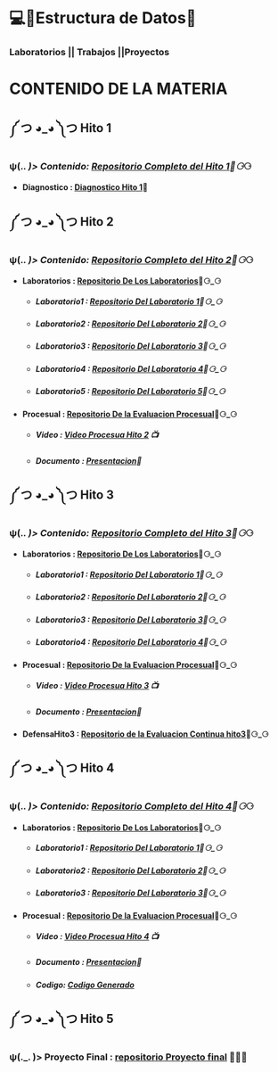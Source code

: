 # 💻👾Estructura de Datos👾
### Laboratorios || Trabajos ||Proyectos 
# CONTENIDO DE LA MATERIA 
## ༼ つ ◕_◕ ༽つ Hito 1
###  ψ(._. )> Contenido: [Repositorio Completo del Hito 1](https://github.com/LuisAlvarezMedina2/Estructura-De-Datos/tree/main/HITO%201)📁⚆_⚆
- #### Diagnostico : [Diagnostico Hito 1](https://github.com/LuisAlvarezMedina2/Estructura-De-Datos/blob/main/HITO%201/DIAGNOSTICO%20HITO%201.txt)📄
## ༼ つ ◕_◕ ༽つ Hito 2
###  ψ(._. )> Contenido: [Repositorio Completo del Hito 2](https://github.com/LuisAlvarezMedina2/Estructura-De-Datos/tree/main/HITO%202)📁⚆_⚆
- #### Laboratorios : [Repositorio De Los Laboratorios](https://github.com/LuisAlvarezMedina2/Estructura-De-Datos/tree/main/HITO%202/Laboratorio)📁⚆_⚆
  - ##### Laboratorio1 : [Repositorio Del Laboratorio 1](https://github.com/LuisAlvarezMedina2/Estructura-De-Datos/tree/main/HITO%202/Laboratorio/Laboratorio1)📁⚆_⚆
  - ##### Laboratorio2 : [Repositorio Del Laboratorio 2](https://github.com/LuisAlvarezMedina2/Estructura-De-Datos/tree/main/HITO%202/Laboratorio/Laboratorio2)📁⚆_⚆
  - ##### Laboratorio3 : [Repositorio Del Laboratorio 3](https://github.com/LuisAlvarezMedina2/Estructura-De-Datos/tree/main/HITO%202/Laboratorio/Laboratorio3)📁⚆_⚆
  - ##### Laboratorio4 : [Repositorio Del Laboratorio 4](https://github.com/LuisAlvarezMedina2/Estructura-De-Datos/tree/main/HITO%202/Laboratorio/Laboratorio4)📁⚆_⚆
  - ##### Laboratorio5 : [Repositorio Del Laboratorio 5](https://github.com/LuisAlvarezMedina2/Estructura-De-Datos/tree/main/HITO%202/Laboratorio/Laboratorio5)📁⚆_⚆
- #### Procesual : [Repositorio De la Evaluacion Procesual](https://github.com/LuisAlvarezMedina2/Estructura-De-Datos/tree/main/HITO%202/Procesual)📁⚆_⚆
  - ##### Video : [Video Procesua Hito 2](https://github.com/LuisAlvarezMedina2/Estructura-De-Datos/blob/main/HITO%202/Procesual/VideoProcesual.txt) 📺
  - ##### Documento : [Presentacion](https://github.com/LuisAlvarezMedina2/Estructura-De-Datos/blob/main/HITO%202/Procesual/Procesual%20hito2.pdf)📄
## ༼ つ ◕_◕ ༽つ Hito 3
###  ψ(._. )> Contenido: [Repositorio Completo del Hito 3](https://github.com/LuisAlvarezMedina2/Estructura-De-Datos/tree/main/Hito3)📁⚆_⚆
- #### Laboratorios : [Repositorio De Los Laboratorios](https://github.com/LuisAlvarezMedina2/Estructura-De-Datos/tree/main/Hito3/Laboratorios)📁⚆_⚆
  - ##### Laboratorio1 : [Repositorio Del Laboratorio 1](https://github.com/LuisAlvarezMedina2/Estructura-De-Datos/tree/main/Hito3/Laboratorios/Lab1)📁⚆_⚆
  - ##### Laboratorio2 : [Repositorio Del Laboratorio 2](https://github.com/LuisAlvarezMedina2/Estructura-De-Datos/tree/main/Hito3/Laboratorios/Lab2)📁⚆_⚆
  - ##### Laboratorio3 : [Repositorio Del Laboratorio 3](https://github.com/LuisAlvarezMedina2/Estructura-De-Datos/tree/main/Hito3/Laboratorios/Lab3)📁⚆_⚆
  - ##### Laboratorio4 : [Repositorio Del Laboratorio 4](https://github.com/LuisAlvarezMedina2/Estructura-De-Datos/tree/main/Hito3/Laboratorios/Lab4)📁⚆_⚆
- #### Procesual : [Repositorio De la Evaluacion Procesual](https://github.com/LuisAlvarezMedina2/Estructura-De-Datos/tree/main/Hito3/Procesual)📁⚆_⚆
  - ##### Video : [Video Procesua Hito 3](https://github.com/LuisAlvarezMedina2/Estructura-De-Datos/blob/main/Hito3/Procesual/VideoProcesual.txt) 📺
  - ##### Documento : [Presentacion](https://github.com/LuisAlvarezMedina2/Estructura-De-Datos/blob/main/Hito3/Procesual/Procesual%20hito%203.pdf)📄
- #### DefensaHito3 : [Repositorio de la Evaluacion Continua hito3](https://github.com/LuisAlvarezMedina2/Estructura-De-Datos/tree/main/Hito3/defensaHito3)📁⚆_⚆
## ༼ つ ◕_◕ ༽つ Hito 4
###  ψ(._. )> Contenido: [Repositorio Completo del Hito 4](https://github.com/LuisAlvarezMedina2/Estructura-De-Datos/tree/main/Hito4)📁⚆_⚆
- #### Laboratorios : [Repositorio De Los Laboratorios](https://github.com/LuisAlvarezMedina2/Estructura-De-Datos/tree/main/Hito4/Laboratorios)📁⚆_⚆
  - ##### Laboratorio1 : [Repositorio Del Laboratorio 1](https://github.com/LuisAlvarezMedina2/Estructura-De-Datos/tree/main/Hito4/Laboratorios/Lab1)📁⚆_⚆
  - ##### Laboratorio2 : [Repositorio Del Laboratorio 2](https://github.com/LuisAlvarezMedina2/Estructura-De-Datos/tree/main/Hito4/Laboratorios/Lab2)📁⚆_⚆
  - ##### Laboratorio3 : [Repositorio Del Laboratorio 3](https://github.com/LuisAlvarezMedina2/Estructura-De-Datos/tree/main/Hito4/Laboratorios/Lab3)📁⚆_⚆
- #### Procesual : [Repositorio De la Evaluacion Procesual](https://github.com/LuisAlvarezMedina2/Estructura-De-Datos/tree/main/Hito4/Procesual)📁⚆_⚆
  - ##### Video : [Video Procesua Hito 4](https://github.com/LuisAlvarezMedina2/Estructura-De-Datos/blob/main/Hito4/Procesual/VideoProcesual.txt) 📺
  - ##### Documento : [Presentacion](https://github.com/LuisAlvarezMedina2/Estructura-De-Datos/blob/main/Hito4/Procesual/Procesual%20hito%204.pdf)📄
  - ##### Codigo: [Codigo Generado](https://github.com/LuisAlvarezMedina2/Estructura-De-Datos/tree/main/Hito4/Procesual/Codigo%20Generado/ColaDeClientes)
## ༼ つ ◕_◕ ༽つ Hito 5
###  ψ(._. )> Proyecto Final : [repositorio Proyecto final](https://github.com/LuisAlvarezMedina2/Estructura-De-Datos/tree/main/Hito5/Proyecto%20Final) 📁📄🔚



